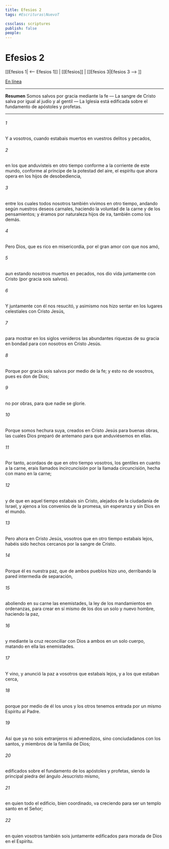 ```yaml
---
title: Efesios 2
tags: #Escrituras\NuevoT

cssclass: scriptures
publish: false
people:
---
```


# Efesios 2
[[Efesios 1| <-- Efesios 1]] | [[Efesios]] | [[Efesios 3|Efesios 3 --> ]]

[En línea](https://churchofjesuschrist.org/study/scriptures/nt/eph/2?lang=spa)

---
__Resumen__
Somos salvos por gracia mediante la fe — La sangre de Cristo salva por igual al judío y al gentil — La Iglesia está edificada sobre el fundamento de apóstoles y profetas.

---
###### 1 
Y  a vosotros, cuando estabais muertos en vuestros delitos y pecados,

###### 2 
en los que anduvisteis en otro tiempo conforme a la corriente de este mundo, conforme al príncipe de la potestad del aire, el espíritu que ahora opera en los hijos de desobediencia,

###### 3 
entre los cuales todos nosotros también vivimos en otro tiempo, andando según nuestros deseos carnales, haciendo la voluntad de la carne y de los pensamientos; y éramos por naturaleza hijos de ira, también como los demás.

###### 4 
Pero Dios, que es rico en misericordia, por el gran amor con que nos amó,

###### 5 
aun estando nosotros muertos en pecados, nos dio vida juntamente con Cristo (por gracia sois salvos).

###### 6 
Y juntamente con él nos resucitó, y asimismo nos hizo sentar en los lugares celestiales con Cristo Jesús,

###### 7 
para mostrar en los siglos venideros las abundantes riquezas de su gracia en  bondad para con nosotros en Cristo Jesús.

###### 8 
Porque por gracia sois salvos por medio de la fe; y esto no de vosotros, pues es don de Dios;

###### 9 
no por obras, para que nadie se gloríe.

###### 10 
Porque somos hechura suya, creados en Cristo Jesús para buenas obras, las cuales Dios preparó de antemano para que anduviésemos en ellas.

###### 11 
Por tanto, acordaos de que en otro tiempo vosotros, los gentiles en cuanto a la carne, erais llamados incircuncisión por la llamada circuncisión, hecha con mano en la carne;

###### 12 
y de que en aquel tiempo estabais sin Cristo, alejados de la ciudadanía de Israel, y ajenos a los convenios de la promesa, sin esperanza y sin Dios en el mundo.

###### 13 
Pero ahora en Cristo Jesús, vosotros que en otro tiempo estabais lejos, habéis sido hechos cercanos por la sangre de Cristo.

###### 14 
Porque él es nuestra paz, que de ambos pueblos hizo uno, derribando la pared intermedia de separación,

###### 15 
aboliendo en su carne las enemistades, la ley de los mandamientos  en ordenanzas, para crear en sí mismo de los dos un solo y nuevo hombre, haciendo la paz,

###### 16 
y mediante la cruz reconciliar con Dios a ambos en un solo cuerpo, matando en ella las enemistades.

###### 17 
Y vino, y anunció la paz a vosotros que estabais lejos, y a los que estaban cerca,

###### 18 
porque por medio de él los unos y los otros tenemos entrada por un mismo Espíritu al Padre.

###### 19 
Así que ya no sois extranjeros ni advenedizos, sino conciudadanos con los santos, y miembros de la familia de Dios;

###### 20 
edificados sobre el fundamento de los apóstoles y profetas, siendo la principal piedra del ángulo Jesucristo mismo,

###### 21 
en quien todo el edificio, bien coordinado, va creciendo para ser un templo santo en el Señor;

###### 22 
en quien vosotros también sois juntamente edificados para morada de Dios en el Espíritu.

